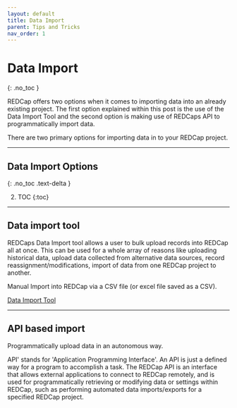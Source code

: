 ```yaml
---
layout: default
title: Data Import 
parent: Tips and Tricks
nav_order: 1
---
```


# Data Import
{: .no_toc }

REDCap offers two options when it comes to importing data into an already existing project. The first option explained within this post is the use of the Data Import Tool and the second option is making use of REDCaps API to programmatically import data.

There are two primary options for importing data in to your REDCap project.

---

## Data Import Options
{: .no_toc .text-delta }

2. TOC
{:toc}

---

## Data import tool 

REDCaps Data Import tool allows a user to bulk upload records into REDCap all at once. This can be used for a whole array of reasons like uploading historical data, upload data collected from alternative data sources, record reassignment/modifications, import of data from one REDCap project to another.

Manual Import into REDCap via a CSV file (or excel file saved as a CSV).

[Data Import Tool](https://redcap.c2e2.ca/surveys/?s=DLT9TCWTL4)

---

## API based import

Programmatically upload data in an autonomous way.

API' stands for 'Application Programming Interface'. An API is just a defined way for a program to accomplish a task. The REDCap API is an interface that allows external applications to connect to REDCap remotely, and is used for programmatically retrieving or modifying data or settings within REDCap, such as performing automated data imports/exports for a specified REDCap project.

